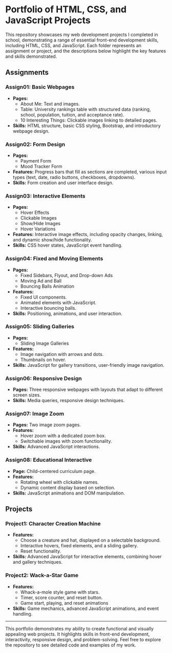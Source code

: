 # Portfolio of HTML, CSS, and JavaScript Projects

This repository showcases my web development projects I completed in school, demonstrating a range of essential front-end development skills, including HTML, CSS, and JavaScript. Each folder represents an assignment or project, and the descriptions below highlight the key features and skills demonstrated.



## Assignments

### Assign01: Basic Webpages

* **Pages:**
    * About Me: Text and images.
    * Table: University rankings table with structured data (ranking, school, population, tuition, and acceptance rate).
    * 10 Interesting Things: Clickable images linking to detailed pages.
* **Skills:** HTML structure, basic CSS styling, Bootstrap, and introductory webpage design.


### Assign02: Form Design
* **Pages:**
    * Payment Form
    * Mood Tracker Form
* **Features:** Progress bars that fill as sections are completed, various input types (text, date, radio buttons, checkboxes, dropdowns).
* **Skills:** Form creation and user interface design.


### Assign03: Interactive Elements
* **Pages:**
    * Hover Effects
    * Clickable Images
    * Show/Hide Images
    * Hover Variations
* **Features:** Interactive image effects, including opacity changes, linking, and dynamic show/hide functionality.
* **Skills:** CSS hover states, JavaScript event handling.


### Assign04: Fixed and Moving Elements
* **Pages:**
    * Fixed Sidebars, Flyout, and Drop-down Ads
    * Moving Ad and Ball
    * Bouncing Balls Animation
* **Features:**
    * Fixed UI components.
    * Animated elements with JavaScript.
    * Interactive bouncing balls.
* **Skills:** Positioning, animations, and user interaction.


### Assign05: Sliding Galleries
* **Pages:**
    * Sliding Image Galleries
* **Features:**
  * Image navigation with arrows and dots.
  * Thumbnails on hover.
* **Skills:** JavaScript for gallery transitions, user-friendly image navigation.


### Assign06: Responsive Design
* **Pages:** Three responsive webpages with layouts that adapt to different screen sizes.
* **Skills:** Media queries, responsive design techniques.


### Assign07: Image Zoom
* **Pages:** Two image zoom pages.
* **Features:**
    * Hover zoom with a dedicated zoom box.
    * Switchable images with zoom functionality.
* **Skills:** Advanced JavaScript interactions.


### Assign08: Educational Interactive
* **Page:** Child-centered curriculum page.
* **Features:**
  * Rotating wheel with clickable names.
  * Dynamic content display based on selection.
* **Skills:** JavaScript animations and DOM manipulation.


## Projects

### Project1: Character Creation Machine
* **Features:**
   * Choose a creature and hat, displayed on a selectable background.
   * Interactive hovers, fixed elements, and a sliding gallery.
   * Reset functionality.
* **Skills:** Advanced JavaScript for interactive elements, combining hover and gallery techniques.


### Project2: Wack-a-Star Game
* **Features:**
   * Whack-a-mole style game with stars.
   * Timer, score counter, and reset button.
   * Game start, playing, and reset animations
* **Skills:** Game mechanics, advanced JavaScript animations, and event handling.

---

This portfolio demonstrates my ability to create functional and visually appealing web projects. It highlights skills in front-end development, interactivity, responsive design, and problem-solving. Feel free to explore the repository to see detailed code and examples of my work.
